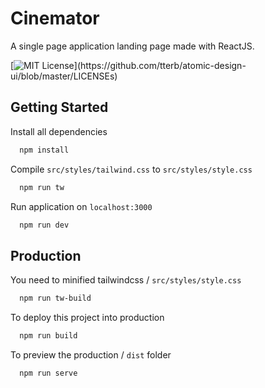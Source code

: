 
# Cinemator

A single page application landing page made with ReactJS.

[![MIT License](https://img.shields.io/apm/l/atomic-design-ui.svg?)](https://github.com/tterb/atomic-design-ui/blob/master/LICENSEs)


## Getting Started

Install all dependencies

```bash
  npm install
```

Compile `src/styles/tailwind.css` to `src/styles/style.css`

```bash
  npm run tw
```

Run application on `localhost:3000`
```bash
  npm run dev
```
## Production

You need to minified tailwindcss / `src/styles/style.css`

```bash
  npm run tw-build
```

To deploy this project into production

```bash
  npm run build
```

To preview the production / `dist` folder

```bash
  npm run serve
```